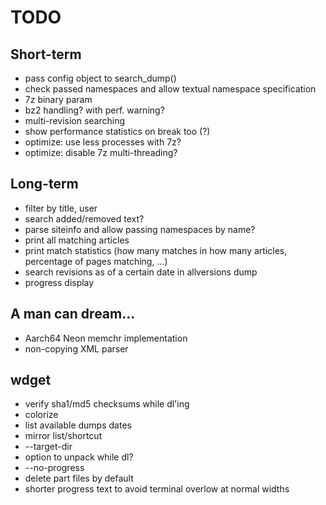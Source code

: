 # TODO

## Short-term
- pass config object to search_dump()
- check passed namespaces and allow textual namespace specification
- 7z binary param
- bz2 handling? with perf. warning?
- multi-revision searching
- show performance statistics on break too (?)
- optimize: use less processes with 7z?
- optimize: disable 7z multi-threading?

## Long-term
- filter by title, user
- search added/removed text?
- parse siteinfo and allow passing namespaces by name?
- print all matching articles
- print match statistics (how many matches in how many articles, percentage of pages matching, ...)
- search revisions as of a certain date in allversions dump
- progress display

## A man can dream...
- Aarch64 Neon memchr implementation
- non-copying XML parser

## wdget
- verify sha1/md5 checksums while dl'ing
- colorize
- list available dumps dates
- mirror list/shortcut
- --target-dir
- option to unpack while dl?
- --no-progress
- delete part files by default
- shorter progress text to avoid terminal overlow at normal widths